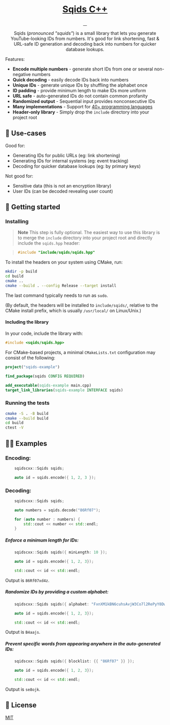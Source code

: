 <a href="https://sqids.org/cpp">
  <h1 align="center">Sqids C++</h1>
</a>

<p align="center">
  <a href="https://github.com/sqids/sqids-cpp/actions/workflows/cmake.yml">
    <img alt="" src="https://github.com/sqids/sqids-cpp/actions/workflows/cmake.yml/badge.svg" />
  </a>
  <a href="https://opensource.org/licenses/MIT">
    <img alt="" src="https://img.shields.io/badge/license-MIT-yellow.svg" />
  </a>
  <a href="https://isocpp.org">
    <img alt="" src="https://img.shields.io/badge/language-C%2B%2B11-blue.svg" />
  </a>
  <a href="https://cmake.org/">
    <img alt="" src="https://img.shields.io/badge/build-CMake-orange" />
  </a>
</p>

<p align="center">
  Sqids (<em>pronounced "squids"</em>) is a small library that lets you generate YouTube-looking IDs from numbers. It's good for link shortening, fast & URL-safe ID generation and decoding back into numbers for quicker database lookups.
</p>

Features:

- **Encode multiple numbers** - generate short IDs from one or several non-negative numbers
- **Quick decoding** - easily decode IDs back into numbers
- **Unique IDs** - generate unique IDs by shuffling the alphabet once
- **ID padding** - provide minimum length to make IDs more uniform
- **URL safe** - auto-generated IDs do not contain common profanity
- **Randomized output** - Sequential input provides nonconsecutive IDs
- **Many implementations** - Support for [40+ programming languages](https://sqids.org/)
- **Header-only library** - Simply drop the `include` directory into your project root

## 🧰 Use-cases

Good for:

- Generating IDs for public URLs (eg: link shortening)
- Generating IDs for internal systems (eg: event tracking)
- Decoding for quicker database lookups (eg: by primary keys)

Not good for:

- Sensitive data (this is not an encryption library)
- User IDs (can be decoded revealing user count)

## 🚀 Getting started

### Installing

> **Note**
> This step is fully optional. The easiest way to use this library is to merge the `include` directory into your project root and directly include the `sqids.hpp` header:

> ```cpp
> #include "include/sqids/sqids.hpp"
> ```

To install the headers on your system using CMake, run:

```bash
mkdir -p build
cd build
cmake ..
cmake --build . --config Release --target install
```

The last command typically needs to run as `sudo`.

(By default, the headers will be installed to `include/sqids/`, relative to the CMake install prefix, which is usually `/usr/local/` on Linux/Unix.) 

#### Including the library

In your code, include the library with:

```cpp
#include <sqids/sqids.hpp>
```

For CMake-based projects, a minimal `CMakeLists.txt` configuration may consist of the following:

```cmake
project("sqids-example")

find_package(sqids CONFIG REQUIRED)

add_executable(sqids-example main.cpp)
target_link_libraries(sqids-example INTERFACE sqids)
```

### Running the tests

```bash
cmake -S . -B build 
cmake --build build
cd build 
ctest -V
```

## 👩‍💻 Examples

### Encoding:

```cpp
    sqidscxx::Sqids sqids;

    auto id = sqids.encode({ 1, 2, 3 });
```

### Decoding:

```cpp
    sqidscxx::Sqids sqids;

    auto numbers = sqids.decode("86Rf07");

    for (auto number : numbers) {
        std::cout << number << std::endl;
    }
```

##### Enforce a *minimum* length for IDs:

```cpp
    sqidscxx::Sqids sqids({ minLength: 10 });

    auto id = sqids.encode({ 1, 2, 3});

    std::cout << id << std::endl;
```

Output is `86Rf07xd4z`.

##### Randomize IDs by providing a custom alphabet:

```cpp
    sqidscxx::Sqids sqids({ alphabet: "FxnXM1kBN6cuhsAvjW3Co7l2RePyY8DwaU04Tzt9fHQrqSVKdpimLGIJOgb5ZE" });

    auto id = sqids.encode({ 1, 2, 3});

    std::cout << id << std::endl;
```

Output is `B4aajs`.

##### Prevent specific words from appearing anywhere in the auto-generated IDs:

```cpp
    sqidscxx::Sqids sqids({ blocklist: {{ "86Rf07" }} });

    auto id = sqids.encode({ 1, 2, 3});

    std::cout << id << std::endl;
```

Output is `se8ojk`.

## 📝 License

[MIT](LICENSE)
